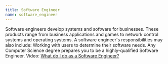 ```yaml
---
title: Software Engineer
name: software_engineer
---
```

Software engineers develop systems and software for businesses. These products range from business applications and games to network control systems and operating systems. A software engineer's responsibilities may also include: Working with users to determine their software needs. Any Computer Science degree prepares you to be a highly-qualified Software Engineer. Video: [What do I do as a Software Engineer?](https://www.youtube.com/watch?v=5kas2jBObUY)
